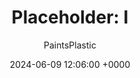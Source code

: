 ---
layout: post
title:  "Placeholder: I"
date:   2024-06-09 12:06:00 +0000
image: /assets/img/background.jpg
tags: test featured
author: PaintsPlastic
published: false
---
